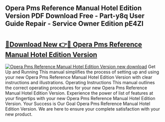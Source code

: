 ## Opera Pms Reference Manual Hotel Edition Version PDF Download Free - Part-y8q User Guide Repair - Service Owner Edition pE4ZI

# <h2><a href="http://bc84797.oget.top/?id=Opera+Pms+Reference+Manual+Hotel+Edition+Version">🔗Download New 👉🔴 Opera Pms Reference Manual Hotel Edition Version</a></h2>

[![Opera Pms Reference Manual Hotel Edition Version new download](https://i.imgur.com/5g1atiW.png)](http://bc84797.oget.top/?id=Opera+Pms+Reference+Manual+Hotel+Edition+Version)
Get Up and Running This manual simplifies the process of setting up and using your new Opera Pms Reference Manual Hotel Edition Version with clear instructions and illustrations. Operating Instructions This manual outlines the correct operating procedures for your new Opera Pms Reference Manual Hotel Edition Version. Experience the power of list of features at your fingertips with your new Opera Pms Reference Manual Hotel Edition Version. Your Success is Our Goal Opera Pms Reference Manual Hotel Edition Version. We are here to ensure your complete satisfaction with your new product.
